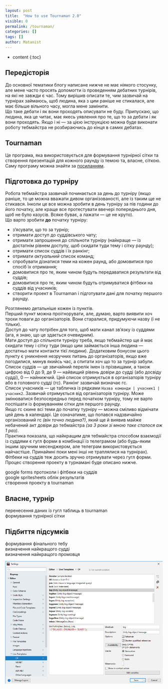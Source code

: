 ```yaml
---
layout: post
title:  "How to use Tournaman 2.0"
visible: 0
permalink: /tournaman/
categories: []
tags: []
author: Matanist
---
```


* content
{:toc}

## Передісторія
До основної тематики блогу написане нижче не має ніякого стосунку, але мене часто просять допомогти із проведенням дебатних турнірів, на які не завжди є час. 
Тому вирішив описати те, чим зазвичай на турнірах займаюсь, щоб людина, яка з цим раніше не стикалася, але має більше вільного часу, могла мене замінити.  
Що таке дебати і як вони проходять описувати не буду. Припускаю, що людина, яка це читає, має якесь уявлення про те, що то за дебати і як вони проходять. 
Якщо і ні — за цією інструкцією можна буде виконати роботу тебмайстра не розбираючись до кінця в самих дебатах.

## Tournaman
Це програма, яка використовується для формування турнірної сітки та створення презентацій для кожного раунду із темою та, власне, сіткою.  
Саму програму можна знайти за [посиланням](http://tournaman.wikidot.com/download "Tournaman tabbing software").  

## Підготовка до турніру
Робота тебмайстра зазвичай починається за день до турніру (якщо раніше, то це можна вважати дивом організованості, але із таким ще не стикався. Інколи це все можна зробити в день турніру за пів години до його початку, але краще все протестувати ввечері попереднього дня, щоб не було казусів. Всяке буває, а лажати — це не круто).  
Що варто зробити **до** початку турніру:
* з’ясувати, що то за турнір;
* отримати доступ до суддівського чату;
* отримати запрошення до спільноти турніру (найкраще — із достатнім рівнем доступу, щоб скидати туди тему і сітку раунду);
* отримати список суддів і їх ранкінг;
* отримати _актуальний_ список команд;
* спробувати дізнатися теми на кожен раунд, або домовитися про спосіб їх отримання;
* домовитися про те, яким чином будуть передаватися результати від суддів;
* домовитися про те, яким чином будуть отримуватися фітбеки на суддів від учасників;
* створити проект в Tournaman і підготувати дані для початку першого раунду.
  
Розглянемо детальніше кожен із пунктів.  
Перший пункт можна проігнорувати, але, думаю, варто виявити хоч трохи поваги до організаторів. Вони старалися, придумуючи назву (і не тільки).  
Доступ до чату потрібен для того, щоб мати канал зв’язку із суддями (ага, я знаю, що це здається очевидним).  
Мати доступ до спільноти турніру треба, якщо тебмайстер ще й має скидати тему і сітку туди (якщо цим займається інша людина — достатньо мати контакти тієї людини). Додатковим бонусом цього пункту є уникнення незручних питань до організаторів, якщо вже погодилися, минув якийсь час, а спитати хоч що то за турнір забули.  
Список суддів — це звичайний перелік імен із прізвищами, а також цифрою від 0 до 9, де 9 — найвищий рівень довіри до судді (або досвіду судді), 0 — найнижчий. Цей список отримується в організаторів турніру або в головного судді (гс). Ранкінг зазвичай визначає гс.  
Список учасників — це табличка із рядками ```Назва команди | учасник1 | учасник2```. Зазвичай отримується від організаторів турніру. Може змінюватися безпосередньо перед початком турніру, тому не варто поспішати із формуванням сітки для першого раунду.  
Якщо гс скине всі теми до початку турніру — можна сміливо відмічати цей день в календарі. Це означатиме, що попався надзвичайно організований гс _(він точно людина?)_, який ще й виявив майже небачений акт довіри до тебмайстра _(за 3 роки зі мною таке сталося аж 1 раз)_.  
Практика показала, що найкращим для тебмайстра способом взаємодії із суддями є гугл форми в комбінації із телеграмом (або будь-яким іншим зручним месенджером, але телеграм використовується найчастіше. Принаймні поки мені інші не траплялися на турнірах).  
Фітбеки на суддів теж досить зручно отримувати через гугл форми.  
Процес створення проекту в турнамані буде описано нижче.  

google forms протоколи і фітбеки на суддів  
google spritesheets облік результатів  
створення проекту в tournaman  

## Власне, турнір
перенесення даних із гугл таблиць в tournaman  
формування турнірної сітки  

## Підбиття підсумків
формування фінального тебу  
визначення найкращого судді  
визначення найкращого промовця  

![Settings](/assets/2020-01_30-rider-live-templates-1.png)